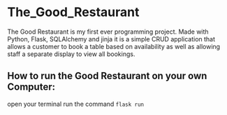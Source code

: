 # The_Good_Restaurant
The Good Restaurant is my first ever programming project. Made with Python, Flask, SQLAlchemy and jinja it is a simple CRUD application that allows a customer to book a table based on availability as well as allowing staff a separate display to view all bookings. 

## How to run the Good Restaurant on your own Computer:

open your terminal
run the command ```flask run ```
